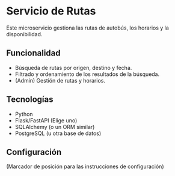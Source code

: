 # Servicio de Rutas

Este microservicio gestiona las rutas de autobús, los horarios y la disponibilidad.

## Funcionalidad

*   Búsqueda de rutas por origen, destino y fecha.
*   Filtrado y ordenamiento de los resultados de la búsqueda.
*   (Admin) Gestión de rutas y horarios.

## Tecnologías

*   Python
*   Flask/FastAPI (Elige uno)
*   SQLAlchemy (o un ORM similar)
*   PostgreSQL (u otra base de datos)

## Configuración

(Marcador de posición para las instrucciones de configuración)
